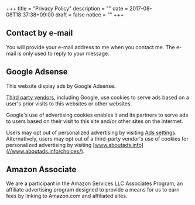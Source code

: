 +++
title = "Privacy Policy"
description = ""
date = 2017-08-08T18:37:38+09:00
draft = false
notice = ""
+++
<!--more-->

## Contact by e-mail

You will provide your e-mail address to me when you contact me.
The e-mail is only used to reply to your message.

## Google Adsense
This website display ads by Google Adsense.

[Third party vendors](https://support.google.com/dfp_premium/answer/94149), including Google, use cookies to serve ads based on a user's prior visits to this websites or other websites.

Google's use of advertising cookies enables it and its partners to serve ads to users based on their visit to this site and/or other sites on the intermet.

Users may opt out of personalized advertising by visiting [Ads settings](https://www.google.com/settings/ads).
Alternatively, users may opt out of a third-party vendor's use of cookies for personalized advertising by visiting [www.aboutads.info](//www.aboutads.info/choices/).

## Amazon Associate

We are a participant in the Amazon Services LLC Associates Program, an affiliate advertising program designed to provide a means for us to earn fees by linking to Amazon.com and affiliated sites.
